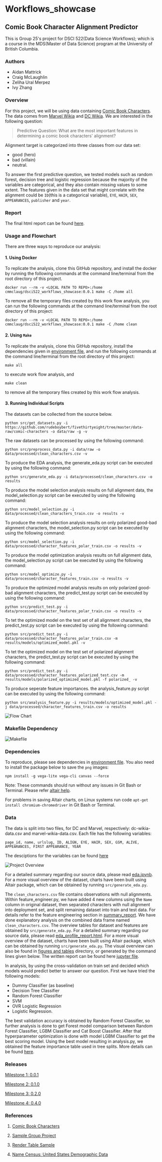 # Workflows_showcase
## Comic Book Character Alignment Predictor
This is Group 25's project for DSCI 522(Data Science Workflows); which is a course in the MDS(Master of Data Science) program at the University of British Columbia.

### Authors

- Aidan Mattrick
- Craig McLaughlin
- Zeliha Ural Merpez
- Ivy Zhang

### Overview

For this project, we will be using data containing [Comic Book Characters](https://github.com/rudeboybert/fivethirtyeight/tree/master/data-raw/comic-characters). The data comes from [Marvel Wikia](https://marvel.fandom.com/wiki/Marvel_Database) and [DC Wikia](https://dc.fandom.com/wiki/DC_Comics_Database). We are interested in the following question:

> Predictive Question: What are the most important features in determining a comic book characters' alignment? 

Alignment target is categorized into three classes from our data set:
- good (hero) 
- bad (villain)
- neutral.

To answer the first predictive question, we tested models such as random forest, decision tree and logistic regression because the majority of the variables are categorical, and they also contain missing values to some extent. The features given in the data set that might correlate with the alignment could be `ID`(this is a categorical variable), `EYE`, `HAIR`, `SEX`, `APPEARANCES`, `publisher` and `year`. 

<!-- #region -->

### Report
The final html report can be found [here](https://github.com/UBC-MDS/Workflows_showcase/blob/main/report/summary_report.ipynb).

### Usage and Flowchart
There are three ways to reproduce our analysis:

#### 1. Using Docker

To replicate the analysis, clone this GitHub repository, and install the docker by running the following commands at the command line/terminal from the root directory of this project.

```
docker run --rm -v <LOCAL PATH TO REPO>:/home cmmclaug/dsci522_workflows_showcase:0.0.1 make -C /home all
```

To remove all the temporary files created by this work flow analysis, you can run the following commands at the command line/terminal from the root directory of this project:

```
docker run --rm -v <LOCAL PATH TO REPO>:/home cmmclaug/dsci522_workflows_showcase:0.0.1 make -C /home clean
```

#### 2. Using `Make`

To replicate the analysis, clone this GitHub repository, install the dependencies given in [environment file](https://github.com/UBC-MDS/Workflows_showcase/blob/main/env/env.yaml), and run the following commands at the command line/terminal from the root directory of this project: 

```
make all
```

to execute work flow analysis, and

```
make clean
```

to remove all the temporary files created by this work flow analysis.


#### 3. Running Individual Scripts

The datasets can be collected from the source below.

```
python src/get_datasets.py -i https://github.com/rudeboybert/fivethirtyeight/tree/master/data-raw/comic-characters -o data/raw -g -v
```

The raw datasets can be processed by using the following command:

```
python src/preprocess_data.py -i data/raw -o data/processed/clean_characters.csv -v
```

To produce the EDA analysis, the generate_eda.py script can be executed by using the following command:

```
python src/generate_eda.py -i data/processed/clean_characters.csv -o results
```

To produce the model selection analysis results on full alignment data, the model_selection.py script can be executed by using the following command:

```
python src/model_selection.py -i data/processed/clean_characters_train.csv -o results -v
```

To produce the model selection analysis results on only polarized good-bad alignment characters, the model_selection.py script can be executed by using the following command:

```
python src/model_selection.py -i data/processed/character_features_polar_train.csv -o results -v
```

To produce the model optimization analysis results on full alignment data, the model_selection.py script can be executed by using the following command:

```
python src/model_optimize.py -i data/processed/character_features_train.csv -o results -v
```

To produce the optimized model analysis results on only polarized good-bad alignment characters, the predict_test.py script can be executed by using the following command:

```
python src/predict_test.py -i data/processed/character_features_polar_train.csv -o results -v
```

To tet the optimized model on the test set of all alignment characters, the predict_test.py script can be executed by using the following command:

```
python src/predict_test.py -i data/processed/character_features_polar_train.csv -m results/models/optimized_model.pkl -v
```

To tet the optimized model on the test set of polarized alignment characters, the predict_test.py script can be executed by using the following command:

```
python src/predict_test.py -i data/processed/character_features_polarized_test.csv -m results/models/polarized_optimized_model.pkl -f polarized_ -v
```


To produce seperate feature importances. the analysis_feature.py script can be executed by using the following command: 

```
python src/analysis_feature.py -i results/models/optimized_model.pkl -j data/processed/character_features_train.csv -o results
```



![Flow Chart](img/flow_chart00.png)

### Makefile Dependency

![Makefile](img/Makefile.png)

### Dependencies

To reproduce, please see dependencies in [environment file](https://github.com/UBC-MDS/Workflows_showcase/blob/main/env/env.yaml).
You also need to install the package below to save the `png` images:
```
npm install -g vega-lite vega-cli canvas --force
```


Note: These commands should run without any issues in Git Bash or Terminal. Please refer [altair help](https://altair-viz.github.io/user_guide/saving_charts.html).

For problems in saving Altair charts, on Linux systems run code `apt-get install chromium-chromedriver` in Git Bash or Terminal.

<!-- #endregion -->

### Data

The data is split into two files, for DC and Marvel, respectively: dc-wikia-data.csv and marvel-wikia-data.csv. Each file has the following variables:

`page_id, name, urlslug, ID, ALIGN, EYE, HAIR, SEX, GSM, ALIVE, APPEARANCES, FIRST APPEARANCE, YEAR`

The desciptions for the variables can be found [here](https://github.com/UBC-MDS/Workflows_showcase/blob/main/report/summary_report.ipynb)

![Project Overview](img/project_overview_00.png)


For a detailed summary regarding our source data, please read [eda.ipynb](https://github.com/UBC-MDS/Workflows_showcase/blob/main/report/eda.ipynb). For a more visual overview of the dataset, charts have been built using Altair package, which can be obtained by running `src/generate_eda.py`.

The `clean_characters.csv` file contains observations with null alignments. Within feature_engineer.py, we have added 4 new columns using the `Name` column in original dataset, then separated characters with null alignment into deployment set, and split remaining dataset into train and test data. For details refer to the feature engineering section in [summary_report](https://github.com/UBC-MDS/Workflows_showcase/blob/main/report/summary_report.ipynb).  We have done explanatory analysis on the combined data frame named `clean_characters.csv`. The overview tables for dataset and features are obtained by `src/generate_eda.py`. For a detailed summary regarding our source data, please read [eda_profile_report.html](https://github.com/UBC-MDS/Workflows_showcase/blob/main/report/eda_profile_report.html). For a more visual overview of the dataset, charts have been built using Altair package, which can be obtained by running `src/generate_eda.py`. The visual overview can also be found in [figures and tables](https://github.com/UBC-MDS/Workflows_showcase/tree/main/results) directory, or generated by the command lines given below. The written report can be found here [jupyter file](https://github.com/UBC-MDS/Workflows_showcase/blob/main/report/eda.ipynb).

In analysis, by using the cross-validation on train set and decided which models would predict better to answer our question. First we have tried the following models:
- Dummy Classifier (as baseline)
- Decision Tree Classifier
- Random Forest Classifier
- SVM
- OVR Logistic Regression
- Logistic Regression.

The best validation accuracy is obtained by Random Forest Classifier, so further analysis is done to get Forest model comparison between Random Forest Classifier, LGBM Classifier and Cat Boost Classifier. After that hyperparameter optimization is done with model LGBM Classifier to get the best scoring model. Using the best model resulting in analysis.py, we obtained the feature importance table used in tree splits. More details can be found [here](https://github.com/UBC-MDS/Workflows_showcase/blob/main/report/summary_report.ipynb).

### Releases

[Milestone 1: 0.0.1](https://github.com/UBC-MDS/Workflows_showcase/releases/tag/0.0.1)

[Milestone 2: 0.1.0](https://github.com/UBC-MDS/Workflows_showcase/releases/tag/0.1.0)

[Milestone 3: 0.2.0](https://github.com/UBC-MDS/Workflows_showcase/releases/tag/0.2.0)

[Milestone 4: 0.4.0](https://github.com/UBC-MDS/Workflows_showcase/releases/tag/0.4.0)


### References

1. [Comic Book Characters](https://github.com/rudeboybert/fivethirtyeight/tree/master/data-raw/comic-characters) 
<!-- #endregion -->

2. [Sample Group Project](https://github.com/ttimbers/breast_cancer_predictor)

3. [Render Table Sample](https://stackoverflow.com/questions/19726663/how-to-save-the-pandas-dataframe-series-data-as-a-figure)

4. [Name Census: United States Demographic Data](https://namecensus.com)

```python

```
